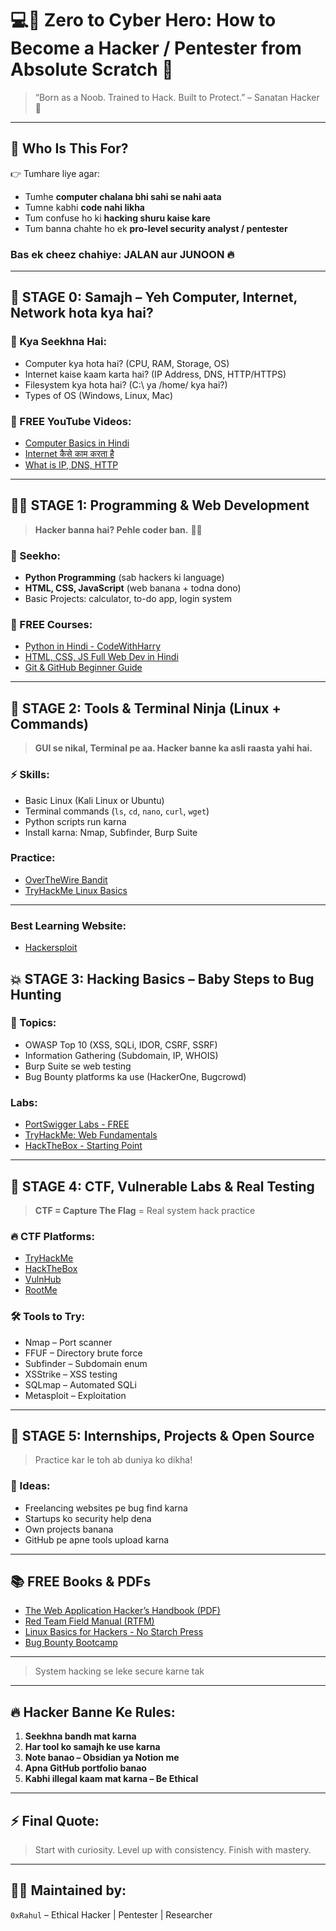 # 💻📱 Zero to Cyber Hero: How to Become a Hacker / Pentester from Absolute Scratch 🚀

> “Born as a Noob. Trained to Hack. Built to Protect.” – Sanatan Hacker 🔱

---

## 🧠 Who Is This For?

👉 Tumhare liye agar:
- Tumhe **computer chalana bhi sahi se nahi aata**
- Tumne kabhi **code nahi likha**
- Tum confuse ho ki **hacking shuru kaise kare**
- Tum banna chahte ho ek **pro-level security analyst / pentester**

### Bas ek cheez chahiye: **JALAN aur JUNOON** 🔥

---

## 🌱 STAGE 0: Samajh – Yeh Computer, Internet, Network hota kya hai?

### 🧩 Kya Seekhna Hai:
- Computer kya hota hai? (CPU, RAM, Storage, OS)
- Internet kaise kaam karta hai? (IP Address, DNS, HTTP/HTTPS)
- Filesystem kya hota hai? (C:\ ya /home/ kya hai?)
- Types of OS (Windows, Linux, Mac)

### 🎥 FREE YouTube Videos:
- [Computer Basics in Hindi](https://www.youtube.com/watch?v=H3DWOa1JH2E)
- [Internet कैसे काम करता है](https://www.youtube.com/watch?v=UvcQlD8x1aI)
- [What is IP, DNS, HTTP](https://www.youtube.com/watch?v=7_LPdttKXPc)

---

## 👨‍💻 STAGE 1: Programming & Web Development

> **Hacker banna hai? Pehle coder ban.** 👨‍💻

### 📌 Seekho:
- **Python Programming** (sab hackers ki language)
- **HTML, CSS, JavaScript** (web banana + todna dono)
- Basic Projects: calculator, to-do app, login system

### 🎥 FREE Courses:
- [Python in Hindi - CodeWithHarry](https://www.youtube.com/playlist?list=PLu0W_9lII9ajLcqRcj4PoEihkukF_OTzA)
- [HTML, CSS, JS Full Web Dev in Hindi](https://www.youtube.com/watch?v=BsDoLVMnmZs)
- [Git & GitHub Beginner Guide](https://www.youtube.com/watch?v=apGV9Kg7ics)

---

## 🔧 STAGE 2: Tools & Terminal Ninja (Linux + Commands)

> **GUI se nikal, Terminal pe aa. Hacker banne ka asli raasta yahi hai.**

### ⚡ Skills:
- Basic Linux (Kali Linux or Ubuntu)
- Terminal commands (`ls`, `cd`, `nano`, `curl`, `wget`)
- Python scripts run karna
- Install karna: Nmap, Subfinder, Burp Suite

### Practice:
- [OverTheWire Bandit](https://overthewire.org/wargames/bandit/)
- [TryHackMe Linux Basics](https://tryhackme.com/room/linuxfundamentals)

---
### Best Learning Website:
- [Hackersploit](https://hackersploit.org/)

## 💥 STAGE 3: Hacking Basics – Baby Steps to Bug Hunting

### 🔐 Topics:
- OWASP Top 10 (XSS, SQLi, IDOR, CSRF, SSRF)
- Information Gathering (Subdomain, IP, WHOIS)
- Burp Suite se web testing
- Bug Bounty platforms ka use (HackerOne, Bugcrowd)

### Labs:
- [PortSwigger Labs - FREE](https://portswigger.net/web-security)
- [TryHackMe: Web Fundamentals](https://tryhackme.com/room/burpsuitebasics)
- [HackTheBox - Starting Point](https://www.hackthebox.com/starting-point)

---

## 🚩 STAGE 4: CTF, Vulnerable Labs & Real Testing

> **CTF = Capture The Flag** = Real system hack practice

### 🔥 CTF Platforms:
- [TryHackMe](https://tryhackme.com/)
- [HackTheBox](https://hackthebox.com/)
- [VulnHub](https://vulnhub.com/)
- [RootMe](https://www.root-me.org/)

### 🛠️ Tools to Try:
- Nmap – Port scanner
- FFUF – Directory brute force
- Subfinder – Subdomain enum
- XSStrike – XSS testing
- SQLmap – Automated SQLi
- Metasploit – Exploitation

---

## 🧠 STAGE 5: Internships, Projects & Open Source

> Practice kar le toh ab duniya ko dikha!

### 🚀 Ideas:
- Freelancing websites pe bug find karna
- Startups ko security help dena
- Own projects banana
- GitHub pe apne tools upload karna

---

## 📚 FREE Books & PDFs

- [The Web Application Hacker’s Handbook (PDF)](https://drive.google.com/file/d/1M4Dqx9H59Qqjj2G9KfxWj7q3eLq6HzrW/view)
- [Red Team Field Manual (RTFM)](https://www.pdfdrive.com/red-team-field-manual-e186165261.html)
- [Linux Basics for Hackers - No Starch Press](https://www.pdfdrive.com/linux-basics-for-hackers-e186065514.html)
- [Bug Bounty Bootcamp](https://www.pdfdrive.com/bug-bounty-bootcamp-e57583768.html)

---
> System hacking se leke secure karne tak

---

## 🔥 Hacker Banne Ke Rules:

1. **Seekhna bandh mat karna**  
2. **Har tool ko samajh ke use karna**  
3. **Note banao – Obsidian ya Notion me**  
4. **Apna GitHub portfolio banao**  
5. **Kabhi illegal kaam mat karna – Be Ethical**

---

## ⚡ Final Quote:


> Start with curiosity. Level up with consistency. Finish with mastery.

---

## 👨‍💻 Maintained by:
`0xRahul` – Ethical Hacker | Pentester | Researcher  
